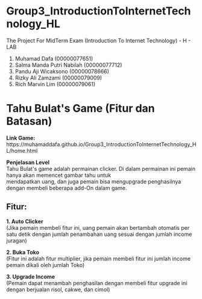 # Group3_IntroductionToInternetTechnology_HL
The Project For MidTerm Exam (Introduction To Internet Technology) - H - LAB

1. Muhamad Dafa (00000077651)
2. Salma Manda Putri Nabilah (00000077712)
3. Pandu Aji Wicaksono (00000078666)
4. Rizky Ali Zamzami (00000079009)
5. Rich Marvin Lim (00000079061)

<h1>Tahu Bulat's Game (Fitur dan Batasan)</h1>
<p><b>Link Game:</b></br>https://muhamaddafa.github.io/Group3_IntroductionToInternetTechnology_HL/home.html</p>

<p><b>Penjelasan Level</b></br>Tahu Bulat's game adalah permainan clicker. Di dalam permainan ini pemain hanya akan memencet gambar tahu untuk </br>mendapatkan uang, dan juga pemain bisa mengupgrade penghasilnya dengan membeli beberapa add-On dalam game.</p>

<h2>Fitur:</h2> 
<p><b>1. Auto Clicker</b></br>(Jika pemain membeli fitur ini, uang pemain akan bertambah otomatis per satu detik dengan jumlah penambahan uang sesuai dengan jumlah income juragan)</p>
<p><b>2. Buka Toko</b></br>(Fitur ini adalah fitur multiplier, jika pemain membeli fitur ini jumlah income pemain dikali oleh jumlah Toko)</p>
<p><b>3. Upgrade Income</b></br>(Pemain dapat menambah penghasilan dengan membeli fitur upgrade ini dengan berjualan risol, cakwe, dan cimol)</p>
